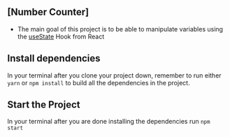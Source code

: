 ## [Number Counter]

- The main goal of this project is to be able to manipulate variables using the [useState](https://reactjs.org/docs/hooks-state.html) Hook from React

## Install dependencies

In your terminal after you clone your project down, remember to run either `yarn` or `npm install` to build all the dependencies in the project.

## Start the Project

In your terminal after you are done installing the dependencies run `npm start`
